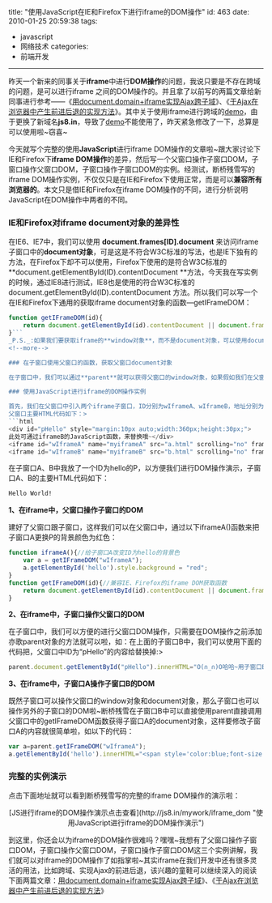 title: "使用JavaScript在IE和Firefox下进行iframe的DOM操作"
id: 463
date: 2010-01-25 20:59:38
tags:
- javascript
- 网络技术
categories:
- 前端开发
---
昨天一个新来的同事关于**iframe**中进行**DOM操作**的问题，我说只要是不存在跨域的问题，是可以进行iframe 之间的DOM操作的。并且拿了以前写的两篇文章给新同事进行参考——《[用document.domain+iframe实现Ajax跨子域](http://js8.in/443.html "用document.domain+iframe实现Ajax跨子域")》、《[于Ajax在浏览器中产生前进后退的实现方法](http://js8.in/311.html "于Ajax在浏览器中产生前进后退的实现方法")》。其中关于使用iframe进行跨域的[demo](http://js8.in/mywork/crossdomain/index.html "iframe跨域演示实例")，由于更换了新域名**js8.in**，导致了[demo](http://js8.in/mywork/crossdomain/index.html)不能使用了，昨天紧急修改了一下，总算是可以使用啦~窃喜~

今天就写个完整的使用**JavaScript**进行iframe DOM操作的文章啦~跟大家讨论下IE和Firefox下**iframe DOM操作**的差异，然后写一个父窗口操作子窗口DOM，子窗口操作父窗口DOM，子窗口操作子窗口DOM的实例。经测试，断桥残雪写的iframe DOM操作实例，不仅仅只是在IE和Firefox下使用正常，而是可以**兼容所有浏览器的**。本文只是借IE和Firefox在iframe DOM操作的不同，进行分析说明JavaScript在DOM操作中两者的不同。

### IE和Firefox对iframe document对象的差异性

在IE6、IE7中，我们可以使用 **document.frames[ID].document** 来访问iframe子窗口中的**document对象**，可是这是不符合W3C标准的写法，也是IE下独有的方法，在Firefox下却不可以使用，Firefox下使用的是符合W3C标准的 **document.getElementById(ID).contentDocument **方法，今天我在写实例的时候，通过IE8进行测试，IE8也是使用的符合W3C标准的 document.getElementById(ID).contentDocument 方法。所以我们可以写一个在IE和Firefox下通用的获取iframe document对象的函数—getIFrameDOM：

```javascript
function getIFrameDOM(id){
	return document.getElementById(id).contentDocument || document.frames[id].document;
}```
_P.S._:如果我们要获取iframe的**window对象**，而不是document对象，可以使用document.getElementById(ID).contentWindow的方法。这样我们就可以使用子窗口中的window对象了，比如子窗口中的函数。
<!--more-->

### 在子窗口使用父窗口的函数，获取父窗口document对象

在子窗口中，我们可以通过**parent**就可以获得父窗口的window对象，如果假如我们在父窗口有一个函数为getIFrameDOM，我们可以通过parent.getIFrameDOM来调用，同理我们使用parent.document就可以在子窗口中访问父窗口的document对象了。

### 使用JavaScript进行iframe的DOM操作实例

首先，我们在父窗口中引入两个iframe子窗口，ID分别为wIframeA、wIframeB，地址分别为：a.html、b.html。
父窗口主要HTML代码如下：> 
```html
<div id="pHello" style="margin:10px auto;width:360px;height:30px;">
此处可通过iframeB的JavaScript函数，来替换哦~</div>
<iframe id="wIframeA" name="myiframeA" src="a.html" scrolling="no" frameborder="0"></iframe>
<iframe id="wIframeB" name="myiframeB" src="b.html" scrolling="no" frameborder="0"></iframe>
```
在子窗口A、B中我放了一个ID为hello的P，以方便我们进行DOM操作演示，子窗口A、B的主要HTML代码如下： 
```html
Hello World!
```
**1、在iframe中，父窗口操作子窗口的DOM**

建好了父窗口跟子窗口，这样我们可以在父窗口中，通过以下iframeA()函数来把子窗口A更换P的背景颜色为红色：

```javascript
function iframeA(){//给子窗口A改变ID为hello的背景色
	var a = getIFrameDOM("wIframeA");
	a.getElementById('hello').style.background = "red";
}
function getIFrameDOM(id){//兼容IE、Firefox的iframe DOM获取函数
	return document.getElementById(id).contentDocument || document.frames[id].document;
}
```
**2、在iframe中，子窗口操作父窗口的DOM**

在子窗口中，我们可以方便的进行父窗口DOM操作，只需要在DOM操作之前添加亦歌parent对象的方法就可以啦，如：在上面的子窗口B中，我们可以使用下面的代码把，父窗口中ID为“pHello”的内容给替换掉:> 
```javascript
parent.document.getElementById("pHello").innerHTML="O(∩_∩)O哈哈~用子窗口B就可以替换你！不服吗？";
```
**3、在iframe中，子窗口A操作子窗口B的DOM**

既然子窗口可以操作父窗口的window对象和document对象，那么子窗口也可以操作另外的子窗口的DOM啦~断桥残雪在子窗口B中可以直接使用parent直接调用父窗口中的getIFrameDOM函数获得子窗口A的document对象，这样要修改子窗口A的内容就很简单啦，如以下的代码：

```javascript
var a=parent.getIFrameDOM("wIframeA");
a.getElementById('hello').innerHTML="<span style='color:blue;font-size:18px;background:yellow;'>看，俺子窗口B也能DOM你A！</span>";
```

### 完整的实例演示

点击下面地址就可以看到断桥残雪写的完整的iframe DOM操作的演示啦：


<center>[JS进行iframe的DOM操作演示点击查看](http://js8.in/mywork/iframe_dom "使用JavaScript进行iframe的DOM操作演示")</center>

到这里，你还会以为iframe的DOM操作很难吗？嘿嘿~我想有了父窗口操作子窗口DOM，子窗口操作父窗口DOM，子窗口操作子窗口DOM这三个实例讲解，我们就可以对iframe的DOM操作了如指掌啦~其实iframe在我们开发中还有很多灵活的用法，比如跨域、实现Ajax的前进后退，该兴趣的童鞋可以继续深入的阅读下面两篇文章：[用document.domain+iframe实现Ajax跨子域](http://js8.in/443.html "用document.domain+iframe实现Ajax跨子域")》、《[于Ajax在浏览器中产生前进后退的实现方法](http://js8.in/311.html "于Ajax在浏览器中产生前进后退的实现方法")》
